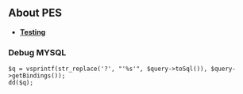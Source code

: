 ## About PES
- **[Testing](https://pes.test/graphql-playground)**
### Debug MYSQL
```
$q = vsprintf(str_replace('?', "'%s'", $query->toSql()), $query->getBindings());
dd($q);
        
```
